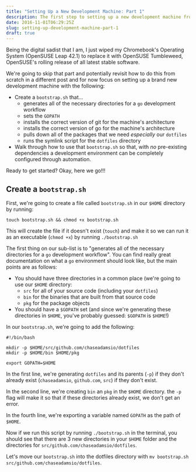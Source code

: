 ```yaml
---
title: "Setting Up a New Development Machine: Part 1"
description: The first step to setting up a new development machine from scratch
date: 2016-11-01T06:29:25Z
slug: setting-up-development-machine-part-1
draft: true
---
```


Being the digital sadist that I am, I just wiped my Chromebook's Operating System (OpenSUSE Leap 42.1) to replace it with OpenSUSE Tumbleweed, OpenSUSE's rolling release of all latest stable software.

We're going to skip that part and potentially revisit how to do this from scratch in a different post and for now focus on setting up a brand new development machine with the following:

- Create a `bootstrap.sh` that...
  - generates all of the necessary directories for a `go` development workflow
  - sets the `GOPATH`
  - installs the correct version of git for the machine's architecture
  - installs the correct version of go for the machine's architecture
  - pulls down all of the packages that we need _especially_ our `dotfiles`
  - runs the symlink script for the `dotfiles` directory
- Walk through how to use that `bootstrap.sh` so that, with _no_ pre-existing dependencies a development environment can be completely configured through automation.

Ready to get started? Okay, here we go!!!

## Create a `bootstrap.sh` 

First, we're going to create a file called `bootstrap.sh` in our `$HOME` directory by running:
```
touch bootstrap.sh && chmod +x bootstrap.sh
```
This will create the file if it doesn't exist (`touch`) and make it so we can run it as an executable (`chmod +x`) by running `./bootstrap.sh`

The first thing on our sub-list is to "generates all of the necessary directories for a `go` development workflow". You can find really great documentation on what a `go` environment should look like, but the main points are as follows:

- You should have three directories in a common place (we're going to use our `$HOME` directory:
  - `src` for all of your source code (including your `dotfiles`)
  - `bin` for the binaries that are built from that source code
  - `pkg` for the package objects
- You should have a `$GOPATH` set (and since we're generating these directories in `$HOME`, you've probably guessed: `$GOPATH` is `$HOME`!)

In our `bootstrap.sh`, we're going to add the following:

```
#!/bin/bash

mkdir -p $HOME/src/github.com/chaseadamsio/dotfiles
mkdir -p $HOME/bin $HOME/pkg

export GOPATH=$HOME
```

In the first line, we're generating `dotfiles` and its parents (`-p`) if they don't already exist (`chaseadamsio`, `github.com`, `src`) if they don't exist.

In the second line, we're creating `bin` an `pkg` in the `$HOME` directory. the `-p` flag will make it so that if these directories already exist, we don't get an error.

In the fourth line, we're exporting a variable named `GOPATH` as the path of `$HOME`.

Now if we run this script by running `./bootstrap.sh` in the terminal, you should see that there are 3 new directories in your `$HOME` folder and the directories for `src/github.com/chaseadamsio/dotfiles`. 

Let's move our `bootstrap.sh` into the dotfiles directory with `mv bootstrap.sh src/github.com/chaseadamsio/dotfiles`.
 


